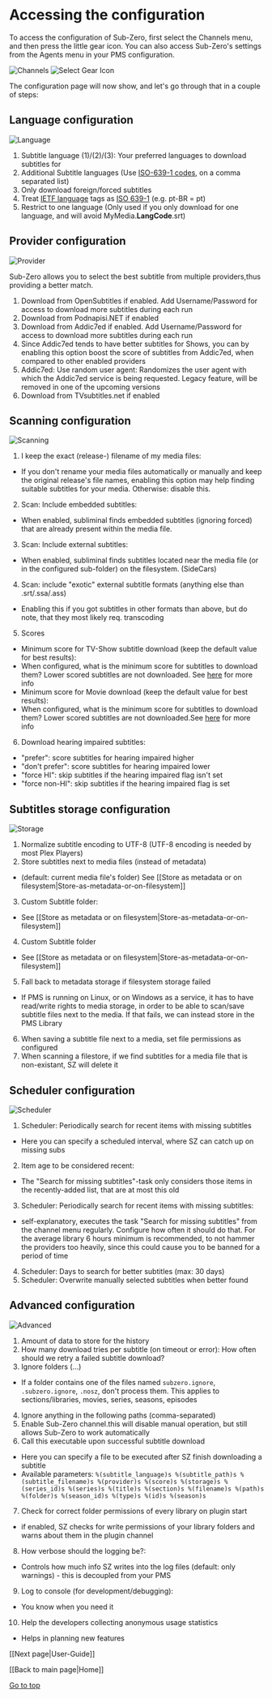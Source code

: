 <a name="top"></a>
# Accessing the configuration

To access the configuration of Sub-Zero, first select the Channels menu, and then press the little gear icon.
You can also access Sub-Zero's settings from the Agents menu in your PMS configuration.

![Channels](https://github.com/pannal/Sub-Zero.bundle/blob/master/Wiki/Images/Select_Channels.png)
![Select Gear Icon](https://github.com/pannal/Sub-Zero.bundle/blob/master/Wiki/Images/Select_Gear_Icon.png)

The configuration page will now show, and let's go through that in a couple of steps:

## Language configuration
![Language](https://github.com/pannal/Sub-Zero.bundle/blob/master/Wiki/Images/Settings-1-Language.png)

1. Subtitle language (1)/(2)/(3): Your preferred languages to download subtitles for
2. Additional Subtitle languages (Use [ISO-639-1 codes](https://en.wikipedia.org/wiki/List_of_ISO_639-1_codes), on a comma separated list)
3. Only download foreign/forced subtitles
4. Treat [IETF language](https://en.wikipedia.org/wiki/IETF_language_tag) tags as [ISO 639-1](https://en.wikipedia.org/wiki/List_of_ISO_639-1_codes) (e.g. pt-BR = pt)
5. Restrict to one language (Only used if you only download for one language, and will avoid MyMedia.**LangCode**.srt)

## Provider configuration
![Provider](https://github.com/pannal/Sub-Zero.bundle/blob/master/Wiki/Images/Settings-2-Provider.png)

Sub-Zero allows you to select the best subtitle from multiple providers,thus providing a better match.

1. Download from OpenSubtitles if enabled. Add Username/Password for access to download more subtitles during each run
2. Download from Podnapisi.NET if enabled
3. Download from Addic7ed if enabled. Add Username/Password for access to download more subtitles during each run
4. Since Addic7ed tends to have better subtitles for Shows, you can by enabling this option boost the score of subtitles from Addic7ed, when compared to other enabled providers
5. Addic7ed: Use random user agent: Randomizes the user agent with which the Addic7ed service is being requested. Legacy feature, will be removed in one of the upcoming versions
6. Download from TVsubtitles.net if enabled

## Scanning configuration
![Scanning](https://github.com/pannal/Sub-Zero.bundle/blob/master/Wiki/Images/Settings-3-Scan.png)

1. I keep the exact (release-) filename of my media files: 
 * If you don't rename your media files automatically or manually and keep the original release's file names, enabling this option may help finding suitable subtitles for your media. Otherwise: disable this.
2. Scan: Include embedded subtitles: 
 * When enabled, subliminal finds embedded subtitles (ignoring forced) that are already present within the media file.
3. Scan: Include external subtitles: 
 * When enabled, subliminal finds subtitles located near the media file (or in the configured sub-folder) on the filesystem. (SideCars)
4. Scan: include "exotic" external subtitle formats (anything else than .srt/.ssa/.ass)
 * Enabling this if you got subtitles in other formats than above, but do note, that they most likely req. transcoding
5. Scores
 * Minimum score for TV-Show subtitle download (keep the default value for best results): 
  * When configured, what is the minimum score for subtitles to download them? Lower scored subtitles are not downloaded. See [here](https://github.com/pannal/Sub-Zero.bundle/wiki/Media-Score) for more info
 * Minimum score for Movie download (keep the default value for best results): 
  * When configured, what is the minimum score for subtitles to download them? Lower scored subtitles are not downloaded.See [here](https://github.com/pannal/Sub-Zero.bundle/wiki/Media-Score) for more info
6. Download hearing impaired subtitles:
 * "prefer": score subtitles for hearing impaired higher
 * "don't prefer": score subtitles for hearing impaired lower
 * "force HI": skip subtitles if the hearing impaired flag isn't set
 * "force non-HI": skip subtitles if the hearing impaired flag is set

<a name="store"></a>

## Subtitles storage configuration
![Storage](https://github.com/pannal/Sub-Zero.bundle/blob/master/Wiki/Images/Settings-4-Store.png)

1. Normalize subtitle encoding to UTF-8 (UTF-8 encoding is needed by most Plex Players)
2. Store subtitles next to media files (instead of metadata)
 * (default: current media file's folder) See [[Store as metadata or on filesystem|Store-as-metadata-or-on-filesystem]]
3. Custom Subtitle folder: 
 * See [[Store as metadata or on filesystem|Store-as-metadata-or-on-filesystem]]
4. Custom Subtitle folder
 * See [[Store as metadata or on filesystem|Store-as-metadata-or-on-filesystem]]
5. Fall back to metadata storage if filesystem storage failed
 * If PMS is running on Linux, or on Windows as a service, it has to have read/write rights to media storage, in order to be able to scan/save subtitle files next to the media. If that fails, we can instead store in the PMS Library
6. When saving a subtitle file next to a media, set file permissions as configured
7. When scanning a filestore, if we find subtitles for a media file that is non-existant, SZ will delete it

<a name="scheduler"></a>

## Scheduler configuration
![Scheduler](https://github.com/pannal/Sub-Zero.bundle/blob/master/Wiki/Images/Settings-5-Scheduler.png)

1. Scheduler: Periodically search for recent items with missing subtitles
 * Here you can specify a scheduled interval, where SZ can catch up on missing subs
2. Item age to be considered recent: 
 * The "Search for missing subtitles"-task only considers those items in the recently-added list, that are at most this old
3. Scheduler:
Periodically search for recent items with missing subtitles: 
 * self-explanatory, executes the task "Search for missing subtitles" from the channel menu regularly. Configure how often it should do that. For the average library 6 hours minimum is recommended, to not hammer the providers too heavily, since this could cause you to be banned for a period of time
4. Scheduler: Days to search for better subtitles (max: 30 days)
5. Scheduler: Overwrite manually selected subtitles when better found

<a name="develop"></a>
<a name="advanced"></a>

## Advanced configuration
![Advanced](https://github.com/pannal/Sub-Zero.bundle/blob/master/Wiki/Images/Settings-6-Misc.png)

1. Amount of data to store for the history
2. How many download tries per subtitle (on timeout or error): How often should we retry a failed subtitle download?
3. Ignore folders (...)
 * If a folder contains one of the files named `subzero.ignore`, `.subzero.ignore`, `.nosz`, don't process them. This applies to sections/libraries, movies, series, seasons, episodes
4. Ignore anything in the following paths (comma-separated)
<a name="EnableChannel"></a>
5. Enable Sub-Zero channel.this will disable manual operation, but still allows Sub-Zero to work automatically
6. Call this executable upon successful subtitle download
 * Here you can specify a file to be executed after SZ finish downloading a subtitle
 * Available parameters: `%(subtitle_language)s %(subtitle_path)s %(subtitle_filename)s %(provider)s %(score)s %(storage)s %(series_id)s %(series)s %(title)s %(section)s %(filename)s %(path)s %(folder)s %(season_id)s %(type)s %(id)s %(season)s`
7. Check for correct folder permissions of every library on plugin start
 * if enabled, SZ checks for write permissions of your library folders and warns about them in the plugin channel
8. How verbose should the logging be?: 
 * Controls how much info SZ writes into the log files (default: only warnings) - this is decoupled from your PMS 
9. Log to console (for development/debugging): 
 * You know when you need it
10. Help the developers collecting anonymous usage statistics
 * Helps in planning new features

[[Next page|User-Guide]]

[[Back to main page|Home]]

[Go to top](#top)